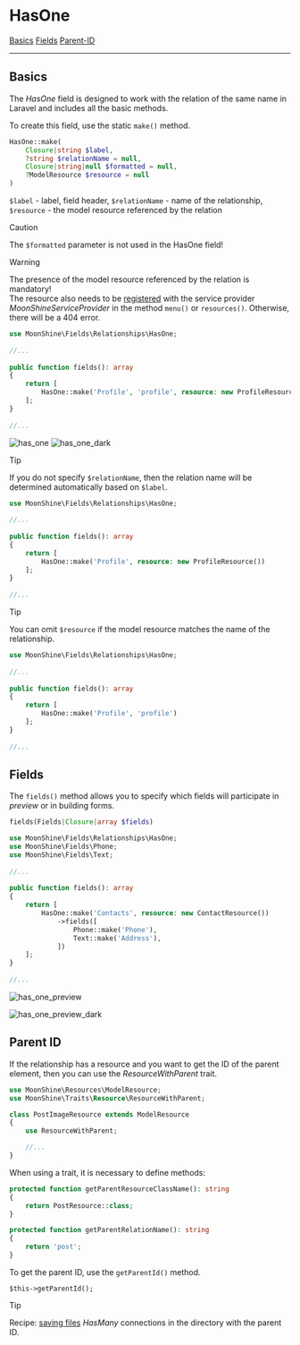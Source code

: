 # HasOne

[Basics](#basics)
[Fields](#fields)
[Parent-ID](#parent-id)

---

<a name="basics"></a>
## Basics

The *HasOne* field is designed to work with the relation of the same name in Laravel and includes all the basic methods.

To create this field, use the static `make()` method.

```php
HasOne::make(
    Closure|string $label,
    ?string $relationName = null,
    Closure|string|null $formatted = null,
    ?ModelResource $resource = null
)
```

`$label` - label, field header,
`$relationName` - name of the relationship,
`$resource` - the model resource referenced by the relation

> [!CAUTION]
> The `$formatted` parameter is not used in the HasOne field!

> [!WARNING]
> The presence of the model resource referenced by the relation is mandatory!  
> The resource also needs to be [registered](https://moonshine-laravel.com/docs/resource/models-resources/resources-index#define) with the service provider *MoonShineServiceProvider* in the method `menu()` or `resources()`. Otherwise, there will be a 404 error.

```php
use MoonShine\Fields\Relationships\HasOne; 
 
//...
 
public function fields(): array
{
    return [
        HasOne::make('Profile', 'profile', resource: new ProfileResource()) 
    ];
}
 
//...

```

![has_one](https://raw.githubusercontent.com/moonshine-software/doc/2.x/resources/screenshots/has_one.png)
![has_one_dark](https://raw.githubusercontent.com/moonshine-software/doc/2.x/resources/screenshots/has_one_dark.png)

> [!TIP]
> If you do not specify `$relationName`, then the relation name will be determined automatically based on `$label`.

```php
use MoonShine\Fields\Relationships\HasOne; 
 
//...
 
public function fields(): array
{
    return [
        HasOne::make('Profile', resource: new ProfileResource()) 
    ];
}
 
//...
```

> [!TIP]
> You can omit `$resource` if the model resource matches the name of the relationship.

```php
use MoonShine\Fields\Relationships\HasOne; 
 
//...
 
public function fields(): array
{
    return [
        HasOne::make('Profile', 'profile') 
    ];
}
 
//...
```

<a name="fields"></a>
## Fields

The `fields()` method allows you to specify which fields will participate in *preview* or in building forms.

```php
fields(Fields|Closure|array $fields)
```

```php
use MoonShine\Fields\Relationships\HasOne;
use MoonShine\Fields\Phone;
use MoonShine\Fields\Text;
 
//...
 
public function fields(): array
{
    return [
        HasOne::make('Contacts', resource: new ContactResource())
            ->fields([
                Phone::make('Phone'),
                Text::make('Address'),
            ]) 
    ];
}
 
//...
```
![has_one_preview](https://raw.githubusercontent.com/moonshine-software/doc/2.x/resources/screenshots/has_one_preview.png)

![has_one_preview_dark](https://raw.githubusercontent.com/moonshine-software/doc/2.x/resources/screenshots/has_one_preview_dark.png)

<a name="parent-id"></a>
## Parent ID

If the relationship has a resource and you want to get the ID of the parent element, then you can use the *ResourceWithParent* trait.

```php
use MoonShine\Resources\ModelResource;
use MoonShine\Traits\Resource\ResourceWithParent;

class PostImageResource extends ModelResource
{
    use ResourceWithParent;

    //...
}
```

When using a trait, it is necessary to define methods:

```php
protected function getParentResourceClassName(): string
{
    return PostResource::class;
}

protected function getParentRelationName(): string
{
    return 'post';
}
```

To get the parent ID, use the `getParentId()` method.

```
$this->getParentId();
```

> [!TIP]
> Recipe: [saving files](https://moonshine-laravel.com/docs/resource/recipes/recipes#hasmany-parent-id) _HasMany_ connections in the directory with the parent ID.
